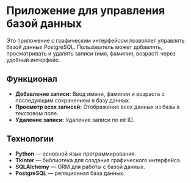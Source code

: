 # Приложение для управления базой данных

Это приложение с графическим интерфейсом позволяет управлять базой данных PostgreSQL. Пользователь может добавлять, просматривать и удалять записи (имя, фамилия, возраст) через удобный интерфейс.

## Функционал
- **Добавление записи:** Ввод имени, фамилии и возраста с последующим сохранением в базу данных.
- **Просмотр всех записей:** Отображение всех данных из базы в текстовом поле.
- **Удаление записи:** Удаление записи по её ID.

## Технологии
- **Python** — основной язык программирования.
- **Tkinter** — библиотека для создания графического интерфейса.
- **SQLAlchemy** — ORM для работы с базой данных.
- **PostgreSQL** — реляционная база данных.
